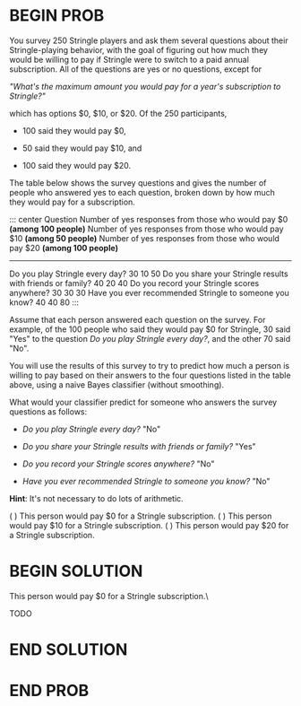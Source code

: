 # BEGIN PROB

You survey 250 Stringle players and ask them several questions
about their Stringle-playing behavior, with the goal of figuring out how
much they would be willing to pay if Stringle were to switch to a paid
annual subscription. All of the questions are yes or no questions,
except for

*"What's the maximum amount you would pay for a year's subscription to Stringle?"*

which has options \$0, \$10, or \$20. Of the 250 participants,

-   100 said they would pay \$0,

-   50 said they would pay \$10, and

-   100 said they would pay \$20.

The table below shows the survey questions and gives the number of
people who answered yes to each question, broken down by how much they
would pay for a subscription.

::: center
  Question                                                     Number of yes responses from those who would pay \$0 **(among 100 people)**   Number of yes responses from those who would pay \$10 **(among 50 people)**   Number of yes responses from those who would pay \$20 **(among 100 people)**
  ------------------------------------------------------------ ----------------------------------------------------------------------------- ----------------------------------------------------------------------------- ------------------------------------------------------------------------------
  Do you play Stringle every day?                              30                                                                            10                                                                            50
  Do you share your Stringle results with friends or family?   40                                                                            20                                                                            40
  Do you record your Stringle scores anywhere?                 30                                                                            30                                                                            30
  Have you ever recommended Stringle to someone you know?      40                                                                            40                                                                            80
:::

Assume that each person answered each question on the survey. For
example, of the 100 people who said they would pay \$0 for Stringle, 30
said "Yes" to the question *Do you play Stringle every day?*, and the
other 70 said "No".

You will use the results of this survey to try to predict how much a
person is willing to pay based on their answers to the four questions
listed in the table above, using a naive Bayes classifier (without
smoothing).

What would your classifier predict for someone who answers the survey
questions as follows:

-   *Do you play Stringle every day?* "No"

-   *Do you share your Stringle results with friends or family?* "Yes"

-   *Do you record your Stringle scores anywhere?* "No"

-   *Have you ever recommended Stringle to someone you know?* "No"

**Hint**: It's not necessary to do lots of arithmetic.

( ) This person would pay \$0 for a Stringle subscription.
( ) This person would pay \$10 for a Stringle subscription.
( ) This person would pay \$20 for a Stringle subscription.

# BEGIN SOLUTION

This person would pay \$0 for a Stringle subscription.\

TODO

# END SOLUTION

# END PROB